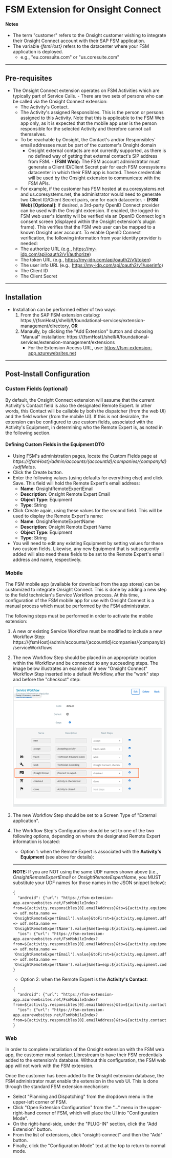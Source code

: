 # FSM Extension for Onsight Connect

#### Notes
   * The term "customer" refers to the Onsight customer wishing to integrate their Onsight Connect account with their SAP FSM application.
   * The variable *\{fsmHost\}* refers to the datacenter where your FSM application is deployed.
     * e.g., "eu.coresuite.com" or "us.coresuite.com"

---

## Pre-requisites

   - The Onsight Connect extension operates on FSM Activities which are typically
      part of Service Calls.
    - There are two sets of persons who can be called via the Onsight Connect extension:
        - The Activity's Contact.
        - The Activity's assigned Responsibles. This is the person 
          or persons assigned to this Activity. Note that this is applicable to the FSM Web app only,
          as it is expected that the mobile app user is the person responsible for the selected Activity
          and therefore cannot call themselves.
        - To be reachable by Onsight, the Contact's and/or Responsibles' email addresses must be part of the customer's Onsight domain
          - Onsight external contacts are not currently supported, as there is no defined way of getting
            that external contact's SIP address from FSM.
    - **(FSM Web):** The FSM account administrator must generate a Client ID/Client Secret pair for each FSM coresystems datacenter
      in which their FSM app is hosted. These credentials will be used by the Onsight extension to communicate
      with the FSM APIs.
        - For example, if the customer has FSM hosted at eu.coresystems.net and us.coresystems.net, the administrator
          would need to generate two Client ID/Client Secret pairs, one for each datacenter.
    - **(FSM Web) [Optional]**: If desired, a 3rd-party OpenID Connect provider can be used with the Onsight extension.
      If enabled, the logged-in FSM web user's identity will be verified via an OpenID Connect login consent screen
      (displayed within the Onsight extension's plugin frame). This verifies that the FSM web user can be mapped to a known
      Onsight user account. To enable OpenID Connect verification, the following information from your identity provider is needed:
        - The authorize URL (e.g., https://my-idp.com/api/oauth2/v1/authorize)
        - The token URL (e.g., https://my-idp.com/api/oauth2/v1/token)
        - The user info URL (e.g.,  https://my-idp.com/api/oauth2/v1/userinfo)
        - The Client ID
        - The Client Secret

---

## Installation

   - Installation can be performed either of two ways:
        1) From the SAP FSM extension catalog: https://{fsmHost}/shell/#/foundational-services/extension-management/directory, **OR**
        2) Manaully, by clicking the "Add Extension" button and choosing "Manual" installation: https://{fsmHost}/shell/#/foundational-services/extension-management/extensions
            - For the Extension Access URL, use: https://fsm-extension-app.azurewebsites.net

---

## Post-Install Configuration

   ### Custom Fields (optional)  

   By default, the Onsight Connect extension will assume that the current Activity's Contact field is also the designated Remote Expert. In other words, this Contact will be callable by both the dispatcher (from the web UI) and the field worker (from the mobile UI). If this is not desirable, the extension can be configured to use custom fields, associated with the Activity's Equipment, in determining who the Remote Expert is, as noted in the following section.

   #### Defining Custom Fields in the Equipment DTO

   - Using FSM's administration pages, locate the Custom Fields page at *https://{fsmHost}/admin/accounts/{accountId}/companies/{companyId}/udfMetas*.
   - Click the Create button.
   - Enter the following values (using defaults for everything else) and click Save. This field will hold the Remote Expert's email address:
      * **Name**: OnsightRemoteExpertEmail
      * **Description**: Onsight Remote Expert Email
      * **Object Type**: Equipment
      * **Type**: String
   - Click Create again, using these values for the second field. This will be used to display the Remote Expert's name:
      * **Name**: OnsightRemoteExpertName
      * **Description**: Onsight Remote Expert Name
      * **Object Type**: Equipment
      * **Type**: String
   - You will need to edit any existing Equipment by setting values for these two custom fields. Likewise, any new Equipment that is subsequently added will also need these fields to be set
   to the Remote Expert's email address and name, respectively.


   ### Mobile

   The FSM mobile app (available for download from the app stores) can be customized to integrate Onsight Connect.
   This is done by adding a new step to the field technician's Service Workflow process. At this time,
   configuration of the FSM mobile app for use with Onsight Connect is a manual process which must be
   performed by the FSM administrator.

   The following steps must be performed in order to activate the mobile extension:

   1) A new or existing Service Workflow must be modified to include a new Workflow Step:
    https://{fsmHost}/admin/accounts/{accountId}/companies/{companyId}/serviceWorkflows
   2) The new Workflow Step should be placed in an appropriate location within the Workflow and be connected to any succeeding steps. The image below illustrates an example of a new "Onsight Connect" Workflow Step inserted into a default Workflow, after the "work" step and before the "checkout" step:

         ![Edit Service Workflow](../images/edit-service-workflow.png)

   3) The new Workflow Step should be set to a Screen Type of "External application".
   4) The Workflow Step's Configuration should be set to one of the two following options, depending on where the designated Remote Expert information is located:
        - Option 1: when the Remote Expert is associated with the __Activity's Equipment__ (see above for details):
        ---
        **NOTE:** If you are NOT using the same UDF names shown above (i.e., <i>OnsightRemoteExpertEmail</i> or <i>OnsightRemoteExpertName</i>, you MUST substitute your UDF names for those names in the JSON snippet below):
         ```
        {
           "android": {"url": "https://fsm-extension-app.azurewebsites.net/FsmMobileIndex?from=${activity.responsibles[0].emailAddress}&to=${activity.equipment.udfValues.find(udf => udf.meta.name == 'OnsightRemoteExpertEmail').value}&toFirst=${activity.equipment.udfValues.find(udf => udf.meta.name == 'OnsightRemoteExpertName').value}&meta=eqp:${activity.equipment.code};act:${activity.code}"},
           "ios": {"url": "https://fsm-extension-app.azurewebsites.net/FsmMobileIndex?from=${activity.responsibles[0].emailAddress}&to=${activity.equipment.udfValues.find(udf => udf.meta.name == 'OnsightRemoteExpertEmail').value}&toFirst=${activity.equipment.udfValues.find(udf => udf.meta.name == 'OnsightRemoteExpertName').value}&meta=eqp:${activity.equipment.code};act:${activity.code}"}
        }
         ```
        - Option 2: when the Remote Expert is the __Activity's Contact__:
         ```
        {
           "android": {"url": "https://fsm-extension-app.azurewebsites.net/FsmMobileIndex?from=${activity.responsibles[0].emailAddress}&to=${activity.contact.emailAddress}&toFirst=${activity.contact.firstName}&toLast=${activity.contact.lastName}&meta=eqp:${activity.equipment.code};act:${activity.code}"},
           "ios": {"url": "https://fsm-extension-app.azurewebsites.net/FsmMobileIndex?from=${activity.responsibles[0].emailAddress}&to=${activity.contact.emailAddress}&toFirst=${activity.contact.firstName}&toLast=${activity.contact.lastName}&meta=eqp:${activity.equipment.code};act:${activity.code}"}
        }
         ```


   ### Web

   In order to complete installation of the Onsight extension with the FSM web app, the
   customer must contact Librestream to have their FSM credentials added to the extension's database. Without
   this configuration, the FSM web app will not work with the FSM extension.

   Once the customer has been added to the Onsight extension database, the FSM administrator must enable
   the extension in the web UI. This is done through the standard FSM extension mechanism:
   
   - Select "Planning and Dispatching" from the dropdown menu in the upper-left corner of FSM.
   - Click "Open Extension Configuration" from the "..." menu in the upper-right-hand corner of FSM,
     which will place the UI into "Configuration Mode".
   - On the right-hand-side, under the "PLUG-IN" section, click the "Add Extension" button.
   - From the list of extensions, click "onsight-connect" and then the "Add" button.
   - Finally, click the "Configuration Mode" text at the top to return to normal mode.
